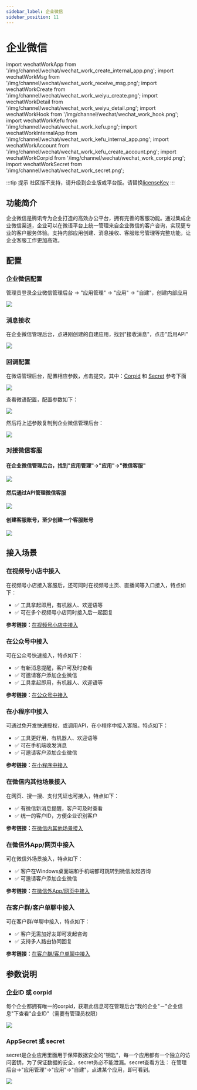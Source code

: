 ```yaml
---
sidebar_label: 企业微信
sidebar_position: 11
---
```


# 企业微信

import wechatWorkApp from '/img/channel/wechat/wechat_work_create_internal_app.png';
import wechatWorkMsg from '/img/channel/wechat/wechat_work_receive_msg.png';
import wechatWorkCreate from '/img/channel/wechat/wechat_work_weiyu_create.png';
import wechatWorkDetail from '/img/channel/wechat/wechat_work_weiyu_detail.png';
import wechatWorkHook from '/img/channel/wechat/wechat_work_hook.png';
import wechatWorkKefu from '/img/channel/wechat/wechat_work_kefu.png';
import wechatWorkInternalApp from '/img/channel/wechat/wechat_work_kefu_internal_app.png';
import wechatWorkAccount from '/img/channel/wechat/wechat_work_kefu_create_account.png';
import wechatWorkCorpid from '/img/channel/wechat/wechat_work_corpid.png';
import wechatWorkSecret from '/img/channel/wechat/wechat_work_secret.png';

:::tip 提示
社区版不支持，请升级到企业版或平台版。请替换[licenseKey](../development/license.md)
:::

## 功能简介

企业微信是腾讯专为企业打造的高效办公平台，拥有完善的客服功能。通过集成企业微信渠道，企业可以在微语平台上统一管理来自企业微信的客户咨询，实现更专业的客户服务体验。支持内部应用创建、消息接收、客服账号管理等完整功能，让企业客服工作更加高效。

## 配置

### 企业微信配置

管理员登录企业微信管理后台 → "应用管理" → "应用" → "自建"，创建内部应用

<img src={wechatWorkApp} />

### 消息接收

在企业微信管理后台，点进刚创建的自建应用，找到"接收消息"，点击"启用API"

<img src={wechatWorkMsg} />

### 回调配置

在微语管理后台，配置相应参数，点击提交。其中：[Corpid](#企业id-或-corpid) 和 [Secret](#appsecret-或-secret) 参考下面

<img src={wechatWorkCreate} />

查看微语配置，配置参数如下：

<img src={wechatWorkDetail} />

然后将上述参数复制到企业微信管理后台：

<img src={wechatWorkHook} />

### 对接微信客服

#### 在企业微信管理后台，找到"应用管理"→"应用"→"微信客服"

<img src={wechatWorkKefu} />

#### 然后通过API管理微信客服

<img src={wechatWorkInternalApp} />

#### 创建客服账号，至少创建一个客服账号

<img src={wechatWorkAccount} />

## 接入场景

### 在视频号小店中接入

在视频号小店接入客服后，还可同时在视频号主页、直播间等入口接入，特点如下：

- ✅ 工具拿起即用，有机器人、欢迎语等
- ✅ 可在多个视频号小店同时接入后一起回复

**参考链接：**[在视频号小店中接入](https://work.weixin.qq.com/wework_admin/frame#/app/servicer/scene/channels)

### 在公众号中接入

可在公众号快速接入，特点如下：

- ✅ 有新消息提醒，客户可及时查看
- ✅ 可邀请客户添加企业微信
- ✅ 工具拿起即用，有机器人、欢迎语等

**参考链接：**[在公众号中接入](https://work.weixin.qq.com/wework_admin/frame#/app/servicer/scene/mp)

### 在小程序中接入

可通过免开发快速授权，或调用API，在小程序中接入客服。特点如下：

- ✅ 工具更好用，有机器人、欢迎语等
- ✅ 可在手机端收发消息
- ✅ 可邀请客户添加企业微信

**参考链接：**[在小程序中接入](https://work.weixin.qq.com/wework_admin/frame#/app/servicer/scene/miniprogram)

### 在微信内其他场景接入

在网页、搜一搜、支付凭证也可接入，特点如下：

- ✅ 有微信新消息提醒，客户可及时查看
- ✅ 统一的客户ID，方便企业识别客户

**参考链接：**[在微信内其他场景接入](https://work.weixin.qq.com/wework_admin/frame#/app/servicer/scene/wechatOthers)

### 在微信外App/网页中接入

可在微信外场景接入，特点如下：

- ✅ 客户在Windows桌面端和手机端都可跳转到微信发起咨询
- ✅ 可邀请客户添加企业微信

**参考链接：**[在微信外App/网页中接入](https://work.weixin.qq.com/wework_admin/frame#/app/servicer/scene/wechatOut)

### 在客户群/客户单聊中接入

可在客户群/单聊中接入，特点如下：

- ✅ 客户无需加好友即可发起咨询
- ✅ 支持多人路由协同回复

**参考链接：**[在客户群/客户单聊中接入](https://work.weixin.qq.com/wework_admin/frame#/app/servicer/scene/weCom)

## 参数说明

### 企业ID 或 corpid

每个企业都拥有唯一的corpid，获取此信息可在管理后台"我的企业"－"企业信息"下查看"企业ID"（需要有管理员权限）

<img src={wechatWorkCorpid} />

### AppSecret 或 secret

secret是企业应用里面用于保障数据安全的"钥匙"，每一个应用都有一个独立的访问密钥，为了保证数据的安全，secret务必不能泄漏。secret查看方法：
在管理后台→"应用管理"→"应用"→"自建"，点进某个应用，即可看到。

<img src={wechatWorkSecret} />

